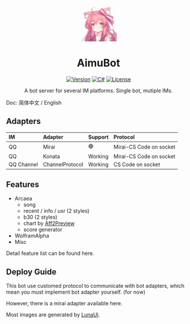 <div align="center">

<img width="100" src="Resources/AimuBot.jpg">

# AimuBot

[![Version](https://img.shields.io/badge/Public-1.0.0-blue)](#)
[![C#](https://img.shields.io/badge/.NET-6.0-blue)](#)
[![License](https://img.shields.io/static/v1?label=LICENSE&message=GNU%20GPLv3&color=lightrey)](./LICENSE)

A bot server for several IM platforms. Single bot, mutiple IMs.

</div>

Doc: 简体中文 / English

## Adapters

| IM  | Adapter | Support | Protocol |
|:----|:--------|:--------|:---------|
| QQ  | Mirai   | 🟢     | Mirai-CS Code on socket   |
| QQ  | Konata  | Working     | Mirai-CS Code on socket   |
| QQ Channel | ChannelProtocol | Working | CS Code on socket |

## Features

- Arcaea
  - song
  - recent / info / usr (2 styles)
  - b30 (2 styles)
  - chart by [Aff2Preview](https://github.com/InariAimu/Aff2Preview)
  - score generator
- WolframAlpha
- Misc

Detail feature list can be found here.

## Deploy Guide

This bot use customed protocol to communicate with bot adapters, which mean you must implement bot adapter yourself. (for now)

However, there is a mirai adapter available here.

Most images are generated by [LunaUI](https://github.com/InariAimu/LunaUI).
